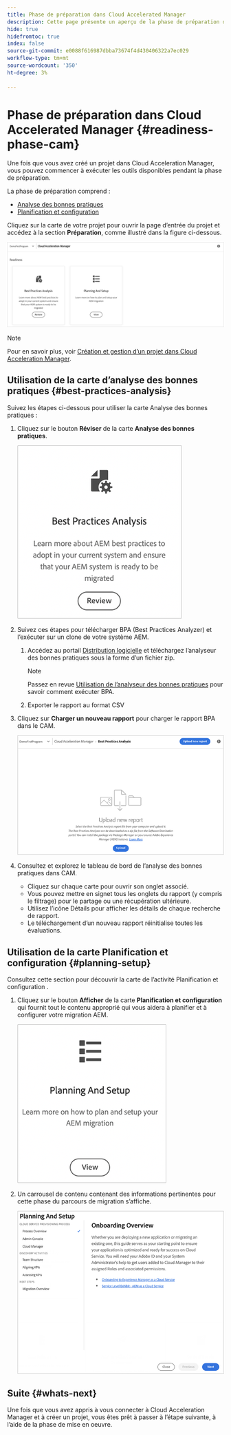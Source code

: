 ```yaml
---
title: Phase de préparation dans Cloud Accelerated Manager
description: Cette page présente un aperçu de la phase de préparation de Cloud Acceleration Manager.
hide: true
hidefromtoc: true
index: false
source-git-commit: e0088f616987dbba73674f4d430406322a7ec029
workflow-type: tm+mt
source-wordcount: '350'
ht-degree: 3%

---
```



# Phase de préparation dans Cloud Accelerated Manager {#readiness-phase-cam}

Une fois que vous avez créé un projet dans Cloud Acceleration Manager, vous pouvez commencer à exécuter les outils disponibles pendant la phase de préparation.

La phase de préparation comprend :

* [Analyse des bonnes pratiques](#best-practices-analysis)
* [Planification et configuration](#planning-setup)

Cliquez sur la carte de votre projet pour ouvrir la page d’entrée du projet et accédez à la section **Préparation**, comme illustré dans la figure ci-dessous.

![image](/help/move-to-cloud-service/cloud-acceleration-manager/assets/readiness-1.png)

>[!NOTE]
>Pour en savoir plus, voir [Création et gestion d’un projet dans Cloud Acceleration Manager](/help/move-to-cloud-service/cloud-acceleration-manager/using-cam/getting-started-cam.md).

## Utilisation de la carte d’analyse des bonnes pratiques {#best-practices-analysis}

Suivez les étapes ci-dessous pour utiliser la carte Analyse des bonnes pratiques :

1. Cliquez sur le bouton **Réviser** de la carte **Analyse des bonnes pratiques**.

   ![image](/help/move-to-cloud-service/cloud-acceleration-manager/assets/readiness-2.png)

1. Suivez ces étapes pour télécharger BPA (Best Practices Analyzer) et l’exécuter sur un clone de votre système AEM.

   1. Accédez au portail [Distribution logicielle](https://experience.adobe.com/#/downloads/content/software-distribution/en/aemcloud.html) et téléchargez l’analyseur des bonnes pratiques sous la forme d’un fichier zip.

      >[!NOTE]
      >Passez en revue [Utilisation de l’analyseur des bonnes pratiques](https://experienceleague.adobe.com/docs/experience-manager-cloud-service/moving/cloud-migration/best-practices-analyzer/using-best-practices-analyzer.html?lang=en#imp-considerations) pour savoir comment exécuter BPA.

   1. Exporter le rapport au format CSV

1. Cliquez sur **Charger un nouveau rapport** pour charger le rapport BPA dans le CAM.

   ![image](/help/move-to-cloud-service/cloud-acceleration-manager/assets/readiness-3.png)

1. Consultez et explorez le tableau de bord de l’analyse des bonnes pratiques dans CAM.

   * Cliquez sur chaque carte pour ouvrir son onglet associé.
   * Vous pouvez mettre en signet tous les onglets du rapport (y compris le filtrage) pour le partage ou une récupération ultérieure.
   * Utilisez l’icône Détails pour afficher les détails de chaque recherche de rapport.
   * Le téléchargement d’un nouveau rapport réinitialise toutes les évaluations.

## Utilisation de la carte Planification et configuration {#planning-setup}

Consultez cette section pour découvrir la carte de l’activité Planification et configuration .

1. Cliquez sur le bouton **Afficher** de la carte **Planification et configuration** qui fournit tout le contenu approprié qui vous aidera à planifier et à configurer votre migration AEM.

   ![image](/help/move-to-cloud-service/cloud-acceleration-manager/assets/readiness-4.png)

1. Un carrousel de contenu contenant des informations pertinentes pour cette phase du parcours de migration s’affiche.

   ![image](/help/move-to-cloud-service/cloud-acceleration-manager/assets/readiness-5.png)

## Suite {#whats-next}

Une fois que vous avez appris à vous connecter à Cloud Acceleration Manager et à créer un projet, vous êtes prêt à passer à l’étape suivante, à l’aide de la phase de mise en oeuvre.


